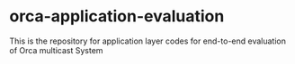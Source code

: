 # orca-application-evaluation
This is the repository for application layer codes for end-to-end evaluation of Orca multicast System
